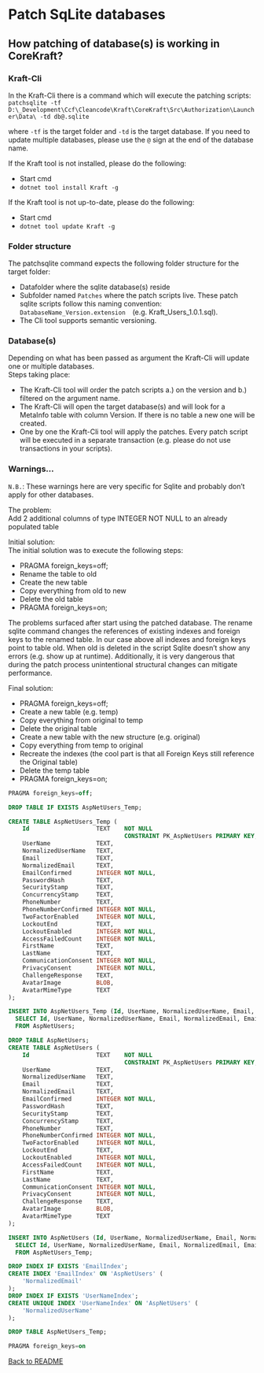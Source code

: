 <!-- header
{
    "title": "Patch SqLite databases",
	"description": "How to patch existing databases and preserve data",
    "keywords": [ "database", "patch", "sqlite" ]
}
-->
# Patch SqLite databases #
## How patching of database(s) is working in CoreKraft? ##

### Kraft-Cli ###
In the Kraft-Cli there is a command which will execute the patching scripts:
```patchsqlite -tf D:\_Development\Ccf\Cleancode\Kraft\CoreKraft\Src\Authorization\Launcher\Data\ -td db@.sqlite```

where ```-tf``` is the target folder and ```-td``` is the target database. If you need to update multiple databases, please use the ```@``` sign at the end of the database name.

If the Kraft tool is not installed, please do the following:  
- Start cmd  
- ```dotnet tool install Kraft -g```  

If the Kraft tool is not up-to-date, please do the following:  
- Start cmd  
- ```dotnet tool update Kraft -g```  

### Folder structure ###
The patchsqlite command expects the following folder structure for the target folder:  
- Datafolder where the sqlite database(s) reside  
- Subfolder named ```Patches``` where the patch scripts live. These patch sqlite scripts follow this naming convention: ```DatabaseName_Version.extension  ```(e.g. Kraft_Users_1.0.1.sql).  
- The Cli tool supports semantic versioning.  

### Database(s) ###
Depending on what has been passed as argument the Kraft-Cli will update one or multiple databases.  
Steps taking place:  
- The Kraft-Cli tool will order the patch scripts a.) on the version and b.) filtered on the argument name.
- The Kraft-Cli will open the target database(s) and will look for a MetaInfo table with column Version. If there is no table a new one will be created.  
- One by one the Kraft-Cli tool will apply the patches. Every patch script will be executed in a separate transaction (e.g. please do not use transactions in your scripts).  

### Warnings… ###
```N.B.```: These warnings here are very specific for Sqlite and probably don’t apply for other databases.  

The problem:  
Add 2 additional columns of type INTEGER NOT NULL to an already populated table

Initial solution:  
The initial solution was to execute the following steps:  
- PRAGMA foreign_keys=off;  
- Rename the table to old  
- Create the new table  
- Copy everything from old to new  
- Delete the old table  
- PRAGMA foreign_keys=on;  


The problems surfaced after start using the patched database. The rename sqlite command changes the references of existing indexes and foreign keys to the renamed table. In our case above all indexes and foreign keys point to table old. When old is deleted in the script Sqlite doesn’t show any errors (e.g. show up at runtime). Additionally, it is very dangerous that during the patch process unintentional structural changes can mitigate performance.  

Final solution:  
- PRAGMA foreign_keys=off;  
- Create a new table (e.g. temp)  
- Copy everything from original to temp  
- Delete the original table  
- Create a new table with the new structure (e.g. original)  
- Copy everything from temp to original  
- Recreate the indexes (the cool part is that all Foreign Keys still reference the Original table)  
- Delete the temp table  
- PRAGMA foreign_keys=on;  


```sql  
PRAGMA foreign_keys=off;  

DROP TABLE IF EXISTS AspNetUsers_Temp;  

CREATE TABLE AspNetUsers_Temp (
    Id                   TEXT    NOT NULL
                                 CONSTRAINT PK_AspNetUsers PRIMARY KEY,
    UserName             TEXT,
    NormalizedUserName   TEXT,
    Email                TEXT,
    NormalizedEmail      TEXT,
    EmailConfirmed       INTEGER NOT NULL,
    PasswordHash         TEXT,
    SecurityStamp        TEXT,
    ConcurrencyStamp     TEXT,
    PhoneNumber          TEXT,
    PhoneNumberConfirmed INTEGER NOT NULL,
    TwoFactorEnabled     INTEGER NOT NULL,
    LockoutEnd           TEXT,
    LockoutEnabled       INTEGER NOT NULL,
    AccessFailedCount    INTEGER NOT NULL,
    FirstName            TEXT,
    LastName             TEXT,
    CommunicationConsent INTEGER NOT NULL,
    PrivacyConsent       INTEGER NOT NULL,
    ChallengeResponse    TEXT,
    AvatarImage          BLOB,
    AvatarMimeType       TEXT
);  

INSERT INTO AspNetUsers_Temp (Id, UserName, NormalizedUserName, Email, NormalizedEmail, EmailConfirmed, PasswordHash, SecurityStamp, ConcurrencyStamp, PhoneNumber, PhoneNumberConfirmed, TwoFactorEnabled, LockoutEnd, LockoutEnabled, AccessFailedCount, FirstName, LastName, CommunicationConsent, PrivacyConsent, ChallengeResponse, AvatarImage, AvatarMimeType)
  SELECT Id, UserName, NormalizedUserName, Email, NormalizedEmail, EmailConfirmed, PasswordHash, SecurityStamp, ConcurrencyStamp, PhoneNumber, PhoneNumberConfirmed, TwoFactorEnabled, LockoutEnd, LockoutEnabled, AccessFailedCount, FirstName, LastName, 1, 1, ChallengeResponse, AvatarImage, AvatarMimeType
  FROM AspNetUsers;  

DROP TABLE AspNetUsers;  
CREATE TABLE AspNetUsers (
    Id                   TEXT    NOT NULL
                                 CONSTRAINT PK_AspNetUsers PRIMARY KEY,
    UserName             TEXT,
    NormalizedUserName   TEXT,
    Email                TEXT,
    NormalizedEmail      TEXT,
    EmailConfirmed       INTEGER NOT NULL,
    PasswordHash         TEXT,
    SecurityStamp        TEXT,
    ConcurrencyStamp     TEXT,
    PhoneNumber          TEXT,
    PhoneNumberConfirmed INTEGER NOT NULL,
    TwoFactorEnabled     INTEGER NOT NULL,
    LockoutEnd           TEXT,
    LockoutEnabled       INTEGER NOT NULL,
    AccessFailedCount    INTEGER NOT NULL,
    FirstName            TEXT,
    LastName             TEXT,
    CommunicationConsent INTEGER NOT NULL,
    PrivacyConsent       INTEGER NOT NULL,
    ChallengeResponse    TEXT,
    AvatarImage          BLOB,
    AvatarMimeType       TEXT
);  

INSERT INTO AspNetUsers (Id, UserName, NormalizedUserName, Email, NormalizedEmail, EmailConfirmed, PasswordHash, SecurityStamp, ConcurrencyStamp, PhoneNumber, PhoneNumberConfirmed, TwoFactorEnabled, LockoutEnd, LockoutEnabled, AccessFailedCount, FirstName, LastName, CommunicationConsent, PrivacyConsent, ChallengeResponse, AvatarImage, AvatarMimeType)
  SELECT Id, UserName, NormalizedUserName, Email, NormalizedEmail, EmailConfirmed, PasswordHash, SecurityStamp, ConcurrencyStamp, PhoneNumber, PhoneNumberConfirmed, TwoFactorEnabled, LockoutEnd, LockoutEnabled, AccessFailedCount, FirstName, LastName, 1, 1, ChallengeResponse, AvatarImage, AvatarMimeType
  FROM AspNetUsers_Temp;  

DROP INDEX IF EXISTS 'EmailIndex';  
CREATE INDEX 'EmailIndex' ON 'AspNetUsers' (
	'NormalizedEmail'
);  
DROP INDEX IF EXISTS 'UserNameIndex';  
CREATE UNIQUE INDEX 'UserNameIndex' ON 'AspNetUsers' (
	'NormalizedUserName'
);  

DROP TABLE AspNetUsers_Temp;  

PRAGMA foreign_keys=on  
```

[Back to README](../../../README.md)